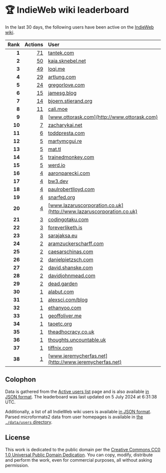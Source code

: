 # 🏆 IndieWeb wiki leaderboard

In the last 30 days, the following users have been active on the [IndieWeb wiki](https://indieweb.org).

| Rank | Actions | User |
|-----:|--------:|:-----|
| **1** | [71](https://indieweb.org/Special:Contributions/Tantek.com) | [tantek.com](http://tantek.com) |
| **2** | [50](https://indieweb.org/Special:Contributions/Kaja.sknebel.net) | [kaja.sknebel.net](http://kaja.sknebel.net) |
| **3** | [49](https://indieweb.org/Special:Contributions/Loqi.me) | [loqi.me](http://loqi.me) |
| **4** | [29](https://indieweb.org/Special:Contributions/Artlung.com) | [artlung.com](http://artlung.com) |
| **5** | [24](https://indieweb.org/Special:Contributions/Gregorlove.com) | [gregorlove.com](http://gregorlove.com) |
| **6** | [15](https://indieweb.org/Special:Contributions/Jamesg.blog) | [jamesg.blog](http://jamesg.blog) |
| **7** | [14](https://indieweb.org/Special:Contributions/Bjoern.stierand.org) | [bjoern.stierand.org](http://bjoern.stierand.org) |
| **8** | [11](https://indieweb.org/Special:Contributions/Cali.moe) | [cali.moe](http://cali.moe) |
| **9** | [8](https://indieweb.org/Special:Contributions/Www.ottorask.com) | [www.ottorask.com](http://www.ottorask.com) |
| **10** | [7](https://indieweb.org/Special:Contributions/Zacharykai.net) | [zacharykai.net](http://zacharykai.net) |
| **11** | [6](https://indieweb.org/Special:Contributions/Toddpresta.com) | [toddpresta.com](http://toddpresta.com) |
| **12** | [5](https://indieweb.org/Special:Contributions/Martymcgui.re) | [martymcgui.re](http://martymcgui.re) |
| **13** | [5](https://indieweb.org/Special:Contributions/Mat.tl) | [mat.tl](http://mat.tl) |
| **14** | [5](https://indieweb.org/Special:Contributions/Trainedmonkey.com) | [trainedmonkey.com](http://trainedmonkey.com) |
| **15** | [5](https://indieweb.org/Special:Contributions/Werd.io) | [werd.io](http://werd.io) |
| **16** | [4](https://indieweb.org/Special:Contributions/Aaronparecki.com) | [aaronparecki.com](http://aaronparecki.com) |
| **17** | [4](https://indieweb.org/Special:Contributions/Bw3.dev) | [bw3.dev](http://bw3.dev) |
| **18** | [4](https://indieweb.org/Special:Contributions/Paulrobertlloyd.com) | [paulrobertlloyd.com](http://paulrobertlloyd.com) |
| **19** | [4](https://indieweb.org/Special:Contributions/Snarfed.org) | [snarfed.org](http://snarfed.org) |
| **20** | [4](https://indieweb.org/Special:Contributions/Www.lazaruscorporation.co.uk) | [www.lazaruscorporation.co.uk](http://www.lazaruscorporation.co.uk) |
| **21** | [3](https://indieweb.org/Special:Contributions/Codingotaku.com) | [codingotaku.com](http://codingotaku.com) |
| **22** | [3](https://indieweb.org/Special:Contributions/Foreverliketh.is) | [foreverliketh.is](http://foreverliketh.is) |
| **23** | [3](https://indieweb.org/Special:Contributions/Sarajaksa.eu) | [sarajaksa.eu](http://sarajaksa.eu) |
| **24** | [2](https://indieweb.org/Special:Contributions/Aramzuckerscharff.com) | [aramzuckerscharff.com](http://aramzuckerscharff.com) |
| **25** | [2](https://indieweb.org/Special:Contributions/Caesarschinas.com) | [caesarschinas.com](http://caesarschinas.com) |
| **26** | [2](https://indieweb.org/Special:Contributions/Danielpietzsch.com) | [danielpietzsch.com](http://danielpietzsch.com) |
| **27** | [2](https://indieweb.org/Special:Contributions/David.shanske.com) | [david.shanske.com](http://david.shanske.com) |
| **28** | [2](https://indieweb.org/Special:Contributions/Davidjohnmead.com) | [davidjohnmead.com](http://davidjohnmead.com) |
| **29** | [2](https://indieweb.org/Special:Contributions/Dead.garden) | [dead.garden](http://dead.garden) |
| **30** | [1](https://indieweb.org/Special:Contributions/Alabut.com) | [alabut.com](http://alabut.com) |
| **31** | [1](https://indieweb.org/Special:Contributions/Alexsci.com_blog) | [alexsci.com/blog](http://alexsci.com/blog) |
| **32** | [1](https://indieweb.org/Special:Contributions/Ethanyoo.com) | [ethanyoo.com](http://ethanyoo.com) |
| **33** | [1](https://indieweb.org/Special:Contributions/Geoffoliver.me) | [geoffoliver.me](http://geoffoliver.me) |
| **34** | [1](https://indieweb.org/Special:Contributions/Taoetc.org) | [taoetc.org](http://taoetc.org) |
| **35** | [1](https://indieweb.org/Special:Contributions/Theadhocracy.co.uk) | [theadhocracy.co.uk](http://theadhocracy.co.uk) |
| **36** | [1](https://indieweb.org/Special:Contributions/Thoughts.uncountable.uk) | [thoughts.uncountable.uk](http://thoughts.uncountable.uk) |
| **37** | [1](https://indieweb.org/Special:Contributions/Tiffnix.com) | [tiffnix.com](http://tiffnix.com) |
| **38** | [1](https://indieweb.org/Special:Contributions/Www.jeremycherfas.net) | [www.jeremycherfas.net](http://www.jeremycherfas.net) |


## Colophon

Data is gathered from the [Active users list](https://indieweb.org/Special:ActiveUsers) page and is also available [in JSON format](https://github.com/jgarber623/indieweb-wiki-leaderboard/blob/main/data/leaderboard.json). The leaderboard was last updated on 5 July 2024 at 6:31:38 UTC.

Additionally, a list of all IndieWeb wiki users is available [in JSON format](https://github.com/jgarber623/indieweb-wiki-leaderboard/blob/main/data/users.json). Parsed microformats2 data from user homepages is available in [the `./data/users` directory](https://github.com/jgarber623/indieweb-wiki-leaderboard/blob/main/data/users).

## License

This work is dedicated to the public domain per the [Creative Commons CC0 1.0 Universal Public Domain Dedication](https://creativecommons.org/publicdomain/zero/1.0/). You can copy, modify, distribute and perform the work, even for commercial purposes, all without asking permission.
